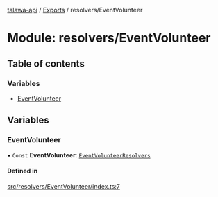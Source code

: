 [talawa-api](../README.md) / [Exports](../modules.md) / resolvers/EventVolunteer

# Module: resolvers/EventVolunteer

## Table of contents

### Variables

- [EventVolunteer](resolvers_EventVolunteer.md#eventvolunteer)

## Variables

### EventVolunteer

• `Const` **EventVolunteer**: [`EventVolunteerResolvers`](types_generatedGraphQLTypes.md#eventvolunteerresolvers)

#### Defined in

[src/resolvers/EventVolunteer/index.ts:7](https://github.com/PalisadoesFoundation/talawa-api/blob/636e51c/src/resolvers/EventVolunteer/index.ts#L7)
